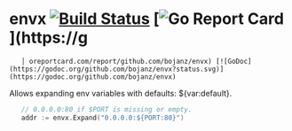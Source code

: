  # envx [![Build Status](https://travis-ci.org/bojanz/envx.png?branch=master)](https://travis-ci.org/bojanz/envx) [![Go Report Card](https://goreportcard.com/badge/github.com/bojanz/envx)](https://g
       │ oreportcard.com/report/github.com/bojanz/envx) [![GoDoc](https://godoc.org/github.com/bojanz/envx?status.svg)](https://godoc.org/github.com/bojanz/envx)

Allows expanding env variables with defaults: ${var:default}.

 ```go
    // 0.0.0.0:80 if $PORT is missing or empty.
    addr := envx.Expand("0.0.0.0:${PORT:80}")
 ```
